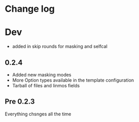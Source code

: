 # Change log

# Dev
- added in skip rounds for masking and selfcal

## 0.2.4

- Added new masking modes
- More Option types available in the template configuration
- Tarball of files and linmos fields

## Pre 0.2.3

Everything chsnges all the time
